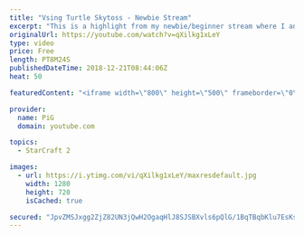 ```yaml
---
title: "Vsing Turtle Skytoss - Newbie Stream"
excerpt: "This is a highlight from my newbie/beginner stream where I analyse a players replay who struggles with vsing turtling skytoss players -- Watch live at https://www.twitch.tv/x5_pig"
originalUrl: https://youtube.com/watch?v=qXilkg1xLeY
type: video
price: Free
length: PT8M24S
publishedDateTime: 2018-12-21T08:44:06Z
heat: 50

featuredContent: "<iframe width=\"800\" height=\"500\" frameborder=\"0\" src=\"https://www.youtube.com/embed/qXilkg1xLeY\" allow=\"accelerometer; autoplay; encrypted-media; gyroscope; picture-in-picture\" allowfullscreen></iframe>"

provider:
  name: PiG
  domain: youtube.com

topics:
  - StarCraft 2

images:
  - url: https://i.ytimg.com/vi/qXilkg1xLeY/maxresdefault.jpg
    width: 1280
    height: 720
    isCached: true

secured: "JpvZMSJxgg2ZjZ82UN3jQwH2OgaqHlJ8SJSBXvls6pQlG/1BqTBqbKlu7EsKs4YWgEDICS+7Bo9dZCmkB3EbKN+dTBLTwLD1p9BQyNQNFmf4WhEkR0CL81o5y9BD7AEIpiF10l1BMFUsCrOXDO5wP/oU0IGNnk/fpLEiPM42UlbEXdC1WMiHx3hlAImJyeucYdjt/BfD3WQed2ZcDPzLU6P8dG24ONiyqXT2o+ngOvRySaQW7GrRdzt4ru0v5tNRvvqspNkHMjlzijBnIVzZ6s6i9wL3EgV+JDu9PNSZJvV0upRJUO4gSqJWlPGlH2gZXHLFk8HSfWrls6pE9NusXyrldoC8K0fH7myjqfiTTe++eu9hE/yQQZwZvQjwB8PV66NtBDvUPSq6Nsc7TuGeaeruE3A4Wg5ltRC+YYy84AE=;6U4W2QXJ4G2BtvQDaI8+Jw=="
---
```


